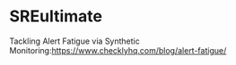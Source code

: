 # SREultimate


Tackling Alert Fatigue via Synthetic Monitoring:https://www.checklyhq.com/blog/alert-fatigue/
